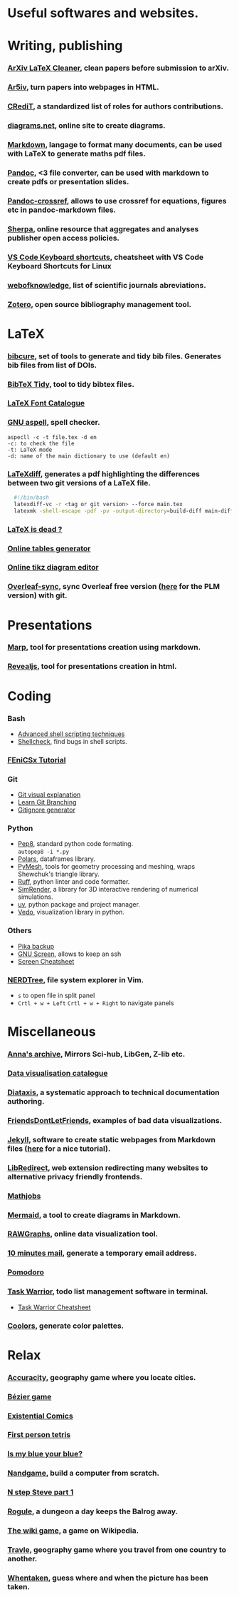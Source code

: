 # Useful softwares and websites.

# Writing, publishing

### [ArXiv LaTeX Cleaner](https://github.com/google-research/arxiv-latex-cleaner), clean papers before submission to arXiv.

### [Ar5iv](https://ar5iv.labs.arxiv.org/), turn papers into webpages in HTML.

### [CRediT](https://credit.niso.org/), a standardized list of roles for authors contributions.

### [diagrams.net](https://app.diagrams.net/), online site to create diagrams.

### [Markdown](https://www.markdownguide.org/), langage to format many documents, can be used with LaTeX to generate maths pdf files.

### [Pandoc](https://pandoc.org/), <3 file converter, can be used with markdown to create pdfs or presentation slides.

### [Pandoc-crossref](https://github.com/lierdakil/pandoc-crossref?tab=readme-ov-file), allows to use crossref for equations, figures etc in pandoc-markdown files.

### [Sherpa](https://v2.sherpa.ac.uk/romeo/), online resource that aggregates and analyses publisher open access policies.

### [VS Code Keyboard shortcuts](https://code.visualstudio.com/shortcuts/keyboard-shortcuts-linux.pdf), cheatsheet with VS Code Keyboard Shortcuts for Linux

### [webofknowledge](https://images.webofknowledge.com/images/help/WOS/A_abrvjt.html), list of scientific journals abreviations.

### [Zotero](https://www.zotero.org/), open source bibliography management tool.

# LaTeX

### [bibcure](https://github.com/bibcure/bibcure), set of tools to generate and tidy bib files. Generates bib files from list of DOIs.

### [BibTeX Tidy](https://flamingtempura.github.io/bibtex-tidy/index.html), tool to tidy bibtex files.

### [LaTeX Font Catalogue](https://tug.org/FontCatalogue/)

### [GNU aspell](http://aspell.net/), spell checker.  
  ```
  aspecll -c -t file.tex -d en
  -c: to check the file
  -t: LaTeX mode
  -d: name of the main dictionary to use (default en)
  ```

### [LaTeXdiff](https://www.overleaf.com/learn/latex/Articles/Using_Latexdiff_For_Marking_Changes_To_Tex_Documents), generates a pdf highlighting the differences between two git versions of a LaTeX file.
  ```bash
    #!/bin/bash
    latexdiff-vc -r <tag or git version> --force main.tex
    latexmk -shell-escape -pdf -pv -output-directory=build-diff main-diff<tag or git version>.tex
  ```

### [LaTeX is dead ?](https://www.quora.com/Is-LaTeX-dead-If-yes-what-are-some-modern-alternatives)

### [Online tables generator](https://www.tablesgenerator.com/)

### [Online tikz diagram editor](https://tikzcd.yichuanshen.de/)

### [Overleaf-sync](https://github.com/svennniiii/overleaf-sync), sync Overleaf free version ([here](https://github.com/JulesColas97/overleaf-sync-plm/tree/master) for the PLM version) with git.

# Presentations

### [Marp](https://marp.app/#get-started), tool for presentations creation using markdown.

### [Revealjs](https://revealjs.com/), tool for presentations creation in html.

# Coding

### Bash
- [Advanced shell scripting techniques](https://omid.dev/2024/06/19/advanced-shell-scripting-techniques-automating-complex-tasks-with-bash/)
- [Shellcheck](https://www.shellcheck.net/), find bugs in shell scripts.

### [FEniCSx Tutorial](https://jorgensd.github.io/dolfinx-tutorial)

### Git
- [Git visual explanation](http://marklodato.github.io/visual-git-guide/index-fr.html)
- [Learn Git Branching](https://learngitbranching.js.org/)
- [Gitignore generator](https://www.toptal.com/developers/gitignore) 

### Python

- [Pep8](https://www.python.org/dev/peps/pep-0008/), standard python code formating.  
  `autopep8 -i *.py`
- [Polars](https://docs.pola.rs/), dataframes library.
- [PyMesh](https://pymesh.readthedocs.io/en/latest/index.html), tools for geometry processing and meshing, wraps Shewchuk's triangle library.
- [Ruff](https://docs.astral.sh/ruff/), python linter and code formatter.
- [SimRender](https://github.com/RobinEnjalbert/SimRender), a library for 3D interactive rendering of numerical simulations.
- [uv](https://github.com/astral-sh/uv), python package and project manager.
- [Vedo](https://vedo.embl.es/), visualization library in python.

### Others
- [Pika backup](https://www.linuxtricks.fr/wiki/pika-backup-la-sauvegarde-graphique-avec-la-puissance-de-borg)
- [GNU Screen](https://www.gnu.org/software/screen/manual/screen.html), allows to keep an ssh
- [Screen Cheatsheet](https://maojr.github.io/screencheatsheet/)

### [NERDTree](https://github.com/preservim/nerdtree), file system explorer in Vim.
- `s` to open file in split panel  
- `Crtl + w + Left` `Crtl + w + Right` to navigate panels

# Miscellaneous

### [Anna's archive](https://annas-archive.org/), Mirrors Sci-hub, LibGen, Z-lib etc.
### [Data visualisation catalogue](https://datavizcatalogue.com/index.html)
### [Diataxis](https://diataxis.fr/), a systematic approach to technical documentation authoring.
### [FriendsDontLetFriends](https://github.com/cxli233/FriendsDontLetFriends#1-friends-dont-let-friends-make-bar-plots-for-means-separation), examples of bad data visualizations.

### [Jekyll](https://jekyllrb.com/), software to create static webpages from Markdown files ([here](https://www.taniarascia.com/make-a-static-website-with-jekyll/) for a nice tutorial).

### [LibRedirect](https://libredirect.github.io/), web extension redirecting many websites to alternative privacy friendly frontends.

### [Mathjobs](https://www.mathjobs.org/jobs)

### [Mermaid](https://github.com/mermaid-js/mermaid), a tool to create diagrams in Markdown.

### [RAWGraphs](https://www.rawgraphs.io/), online data visualization tool.

### [10 minutes mail](https://10minutemail.net/), generate a temporary email address.

<!--- ### Ghostscript scripts
- See `~/Documents/code/pdf_management` for compression/merging bash scripts.
--->

### [Pomodoro](https://pomofocus.io/)

### [Task Warrior](https://taskwarrior.org/), todo list management software in terminal.
- [Task Warrior Cheatsheet](https://taskwarrior.org/download/task-2.3.0.ref.pdf)

### [Coolors](https://coolors.co/cabac8-ff101f-b2ddf7-81d6e3-4cb5ae), generate color palettes.

# Relax

### [Accuracity](https://accura.city/), geography game where you locate cities.

### [Bézier game](https://bezier.method.ac/)

### [Existential Comics](https://existentialcomics.com/)

### [First person tetris](https://firstpersontetris.com/)

### [Is my blue your blue?](https://ismy.blue/)

### [Nandgame](https://nandgame.com/), build a computer from scratch.

### [N step Steve part 1](https://epicpikaguy.itch.io/n-step-steve-part-1)

### [Rogule](https://rogule.com/), a dungeon a day keeps the Balrog away.

### [The wiki game](https://www.thewikigame.com/), a game on Wikipedia.

### [Travle](https://travle.earth/), geography game where you travel from one country to another.

### [Whentaken](https://whentaken.com/), guess where and when the picture has been taken.